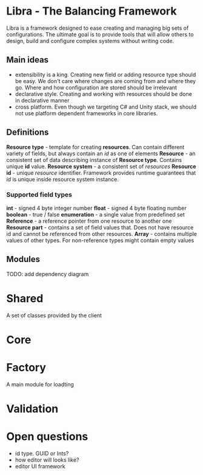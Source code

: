 # Libra - The Balancing Framework 
Libra is a framework designed to ease creating and managing big sets of configurations. The ultimate goal is to provide tools that will allow others to design, build and configure complex systems without writing code. 

## Main ideas 
- extensibility is a king. Creating new field or adding resource type should be easy. We don't care where changes are coming from and where they go. Where and how configuration are stored should be irrelevant
- declarative style. Creating and working with resources should be done in declarative manner
- cross platform. Even though we targeting C# and Unity stack, we should not use platform dependent frameworks in core libraries. 

## Definitions
**Resource type** - template for creating **resources**. Can contain different variety of fields, but always contain an *id* as one of elements 
**Resource** - an consistent set of data describing instance of **Resource type**. Contains unique **id** value.
**Resource system** - a consistent set of *resources*
**Resource id** - unique *resource* identifier. Framework provides runtime guarantees that *id* is unique inside resource system instance. 

### Supported field types
**int** - signed 4 byte integer number
**float** - signed 4 byte floating number
**boolean** - true / false
**enumeration** - a single value from predefined set
**Reference** - a reference pointer from one resource to another one
**Resource part** - contains a set of field values that. Does not have resource id and cannot be referenced from other resources.
**Array** - contains multiple values of other types. For non-reference types might contain empty values 

## Modules 
TODO: add dependency diagram 
# Shared 
A set of classes provided by the client 
# Core 
# Factory 
A main module for loadting 

# Validation 

# Open questions
- id type. GUID or Ints? 
- how editor will looks like? 
- editor UI framework 